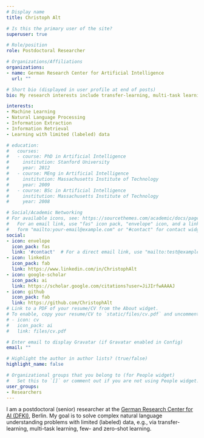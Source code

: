 ```yaml
---
# Display name
title: Christoph Alt

# Is this the primary user of the site?
superuser: true

# Role/position
role: Postdoctoral Researcher

# Organizations/Affiliations
organizations:
- name: German Research Center for Artificial Intelligence
  url: ""

# Short bio (displayed in user profile at end of posts)
bio: My research interests include transfer-learning, multi-task learning, few- and zero-shot learning.

interests:
- Machine Learning
- Natural Language Processing
- Information Extraction
- Information Retrieval
- Learning with limited (labeled) data

# education:
#   courses:
#   - course: PhD in Artificial Intelligence
#     institution: Stanford University
#     year: 2012
#   - course: MEng in Artificial Intelligence
#     institution: Massachusetts Institute of Technology
#     year: 2009
#   - course: BSc in Artificial Intelligence
#     institution: Massachusetts Institute of Technology
#     year: 2008

# Social/Academic Networking
# For available icons, see: https://sourcethemes.com/academic/docs/page-builder/#icons
#   For an email link, use "fas" icon pack, "envelope" icon, and a link in the
#   form "mailto:your-email@example.com" or "#contact" for contact widget.
social:
- icon: envelope
  icon_pack: fas
  link: '#contact'  # For a direct email link, use "mailto:test@example.org".
- icon: linkedin
  icon_pack: fab
  link: https://www.linkedin.com/in/ChristophAlt
- icon: google-scholar
  icon_pack: ai
  link: https://scholar.google.com/citations?user=JiJIrfwAAAAJ
- icon: github
  icon_pack: fab
  link: https://github.com/ChristophAlt
# Link to a PDF of your resume/CV from the About widget.
# To enable, copy your resume/CV to `static/files/cv.pdf` and uncomment the lines below.
# - icon: cv
#   icon_pack: ai
#   link: files/cv.pdf

# Enter email to display Gravatar (if Gravatar enabled in Config)
email: ""

# Highlight the author in author lists? (true/false)
highlight_name: false

# Organizational groups that you belong to (for People widget)
#   Set this to `[]` or comment out if you are not using People widget.
user_groups:
- Researchers
---
```


I am a postdoctoral (senior) researcher at the [German Research Center for AI (DFKI)](https://www.dfki.de/en/web/research/research-departments/speech-and-language-technology/), Berlin. My goal is to solve complex natural language understanding problems with limited (labeled) data, e.g., via transfer-learning, multi-task learning, few- and zero-shot learning.
